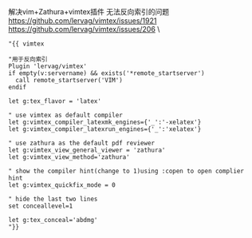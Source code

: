 解决vim+Zathura+vimtex插件 无法反向索引的问题
https://github.com/lervag/vimtex/issues/1921 \
https://github.com/lervag/vimtex/issues/206 \


```
"{{ vimtex

"用于反向索引
Plugin 'lervag/vimtex'
if empty(v:servername) && exists('*remote_startserver')
  call remote_startserver('VIM')
endif

let g:tex_flavor = 'latex'

" use vimtex as default compiler
let g:vimtex_compiler_latexmk_engines={'_':'-xelatex'}
let g:vimtex_compiler_latexrun_engines={'_':'xelatex'}

" use zathura as the default pdf reviewer
let g:vimtex_view_general_viewer = 'zathura'
let g:vimtex_view_method='zathura'

" show the compiler hint(change to 1)using :copen to open complier hint
let g:vimtex_quickfix_mode = 0

" hide the last two lines
set conceallevel=1

let g:tex_conceal='abdmg'
"}}


```

